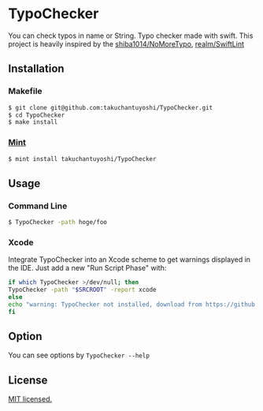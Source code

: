 # TypoChecker

You can check typos in name or String.
Typo checker made with swift.
This project is heavily inspired by the [shiba1014/NoMoreTypo](https://github.com/shiba1014/NoMoreTypo), [realm/SwiftLint](https://github.com/realm/SwiftLint)

## Installation
### Makefile
```sh
$ git clone git@github.com:takuchantuyoshi/TypoChecker.git
$ cd TypoChecker
$ make install
```
### [Mint](https://github.com/yonaskolb/Mint)
```sh
$ mint install takuchantuyoshi/TypoChecker
```

## Usage
### Command Line
```sh
$ TypoChecker -path hoge/foo
```
### Xcode
Integrate TypoChecker into an Xcode scheme to get warnings displayed in the IDE. Just add a new "Run Script Phase" with:
```sh
if which TypoChecker >/dev/null; then
TypoChecker -path "$SRCROOT" -report xcode
else
echo "warning: TypoChecker not installed, download from https://github.com/takuchantuyoshi/TypoChecker"
fi
```
## Option
You can see options by `TypoChecker --help`

## License
[MIT licensed.](https://github.com/takuchantuyoshi/TypoChecker/blob/master/LICENSE)
